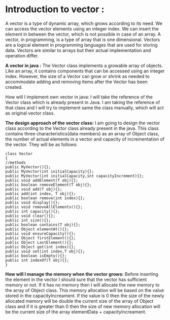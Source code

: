 # Introduction to vector : 
   A vector is a type of dynamic array, which grows according to its need. We can access the vector elements using an integer index. We can insert the element in between the vector, which is not possible in case of an array.
   A vector, in programming, is a type of array that is one dimensional. Vectors are a logical element in programming languages that are used for storing data. Vectors are similar to arrays but their actual implementation and operation differ.
    

**A vector in java :**
    The Vector class implements a growable array of objects. Like an array, it contains components that can be accessed using an integer index. However, the size of a Vector can grow or shrink as needed to accommodate adding and removing items after the Vector has been created. 

How will I implement own vector in java:
    I will take the reference of the Vector class which is already present in Java. I am taking the reference of that class and I will try to implement same the class manually, which will act as original vector class.

**The design approach of the vector class:**
    I am going to design the vector class according to the Vector class already present in the java. This class contains three characteristics(data members) as an array of Object class, the number of actual elements in a vector and capacity of incrementation of the vector. They will be as follows:
    
    class Vector
    {
  	//methods
  	public MyVector(){};                                                   
  	public MyVector(int initialCapacity){};
	public MyVector(int initialCapacity,int capacityIncrement){};     
	public void addElement(T obj){}; 
	public boolean removeElement(T obj){};
	public void add(T obj){};
	public add(int index, T obj){};
	public boolean remove(int index){};
	public void display(){};
	public void removeAllElements(){};
	public int capacity(){};
	public void clear(){};
	public int size(){};
	public boolean contains(T obj){};
	public Object elementAt(){};
	public void ensureCapacity(){};
	public Object firstElement(){};
	public Object LastElement(){};
	public Object get(int index){};
	public void set(int index,T obj){};
	public boolean isEmpty(){};
	public int indexOf(T obj){};
    }

**How will I manage the memory when the vector grows:**
	Before inserting the element in the vector I should sure that the vector has sufficient memory or not. If it has no memory then I  will allocate the new memory to the array of Object class. This memory allocation will be based on the value stored in the capacityIncreament.
If the value is 0 then the size of the newly allocated memory will be double the current size of the array of Object class and if it is greater than 0 then the size of new memory allocation will be the current size of the  array elementData + capacityIncreament.
    
